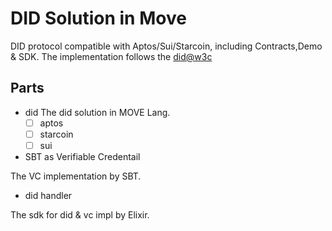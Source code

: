 # DID Solution in Move
DID protocol compatible with Aptos/Sui/Starcoin, including Contracts,Demo & SDK.
The implementation follows the [did@w3c](https://www.w3.org/TR/did-core/)

## Parts

* did
The did solution in MOVE Lang.
  * [ ] aptos
  * [ ] starcoin
  * [ ] sui

* SBT as Verifiable Credentail

The VC implementation by SBT.

* did handler

The sdk for did & vc impl by Elixir.
